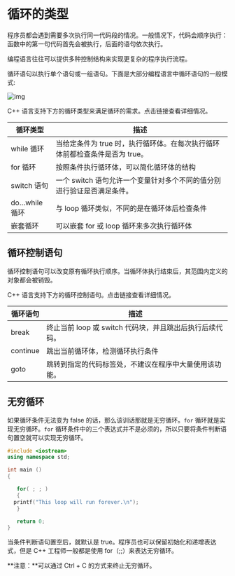# 循环的类型

程序员都会遇到需要多次执行同一代码段的情况。一般情况下，代码会顺序执行：函数中的第一句代码首先会被执行，后面的语句依次执行。

编程语言往往可以提供多种控制结构来实现更复杂的程序执行流程。

循环语句以执行单个语句或一组语句。下面是大部分编程语言中循环语句的一般模式:

![img](https://doc.yonyoucloud.com/doc/wiki/project/cplusplus/images/loop_architecture.jpg)

C++ 语言支持下方的循环类型来满足循环的需求。点击链接查看详细情况。

| 循环类型      | 描述                                                         |
| ------------- | ------------------------------------------------------------ |
| while 循环    | 当给定条件为 true 时，执行循环体。在每次执行循环体前都检查条件是否为 true。 |
| for 循环      | 按照条件执行循环体，可以简化循环体的结构                     |
| switch 语句   | 一个 switch 语句允许一个变量针对多个不同的值分别进行验证是否满足条件。 |
| do…while 循环 | 与 loop 循环类似，不同的是在循环体后检查条件                 |
| 嵌套循环      | 可以嵌套 for 或 loop 循环来多次执行循环体                    |

## 循环控制语句

循环控制语句可以改变原有循环执行顺序。当循环体执行结束后，其范围内定义的对象都会被销毁。

C++ 语言支持下方的循环控制语句。点击链接查看详细情况。

| 循环语句 | 描述                                                     |
| -------- | -------------------------------------------------------- |
| break    | 终止当前 loop 或 switch 代码块，并且跳出后执行后续代码。 |
| continue | 跳出当前循环体，检测循环执行条件                         |
| goto     | 跳转到指定的代码标签处，不建议在程序中大量使用该功能。   |

## 无穷循环

如果循环条件无法变为 false 的话，那么该训话那就是无穷循环。`for` 循环就是实现无穷循环。`for` 循环条件中的三个表达式并不是必须的，所以只要将条件判断语句置空就可以实现无穷循环。

```c++
#include <iostream>
using namespace std;

int main ()
{

   for( ; ; )
   {
  printf("This loop will run forever.\n");
   }

   return 0;
}
```

当条件判断语句置空后，就默认是 true。程序员也可以保留初始化和递增表达式，但是 C++ 工程师一般都是使用 for（;;）来表达无穷循环。

**注意：**可以通过 Ctrl + C 的方式来终止无穷循环。
